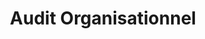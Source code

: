 ---
tags: entreprise_cards
cardOrder: order:2;
wrapColor: blue_wrap
title: Audit Organisationnel
image: /img/audit.png
imgClass: h-100
altImage: Accompagnement individuel
jqueryClass: audit
bgColor:  bg_blue
backTitleColor: yellow
textColor: white
description: ["Phase d'analyse constructive et axes d'amélioration"]
descriptionListItem: ["Etat des lieux complet / Analyse 360°","Projection cible","Préconisations et feuille de route"]
buttonBack: card_btn
---